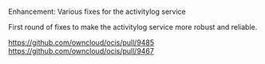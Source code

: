 Enhancement: Various fixes for the activitylog service

First round of fixes to make the activitylog service more robust and reliable.

https://github.com/owncloud/ocis/pull/9485
https://github.com/owncloud/ocis/pull/9467

